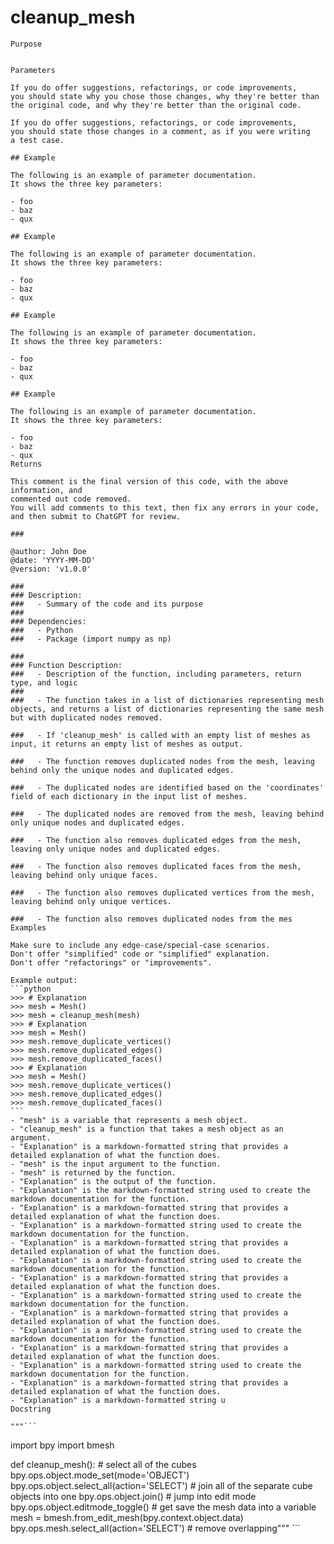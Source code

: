 # cleanup_mesh

    Purpose

    
    Parameters

    If you do offer suggestions, refactorings, or code improvements,
    you should state why you chose those changes, why they're better than
    the original code, and why they're better than the original code.

    If you do offer suggestions, refactorings, or code improvements,
    you should state those changes in a comment, as if you were writing
    a test case.

    ## Example

    The following is an example of parameter documentation.
    It shows the three key parameters:

    - foo
    - baz
    - qux

    ## Example

    The following is an example of parameter documentation.
    It shows the three key parameters:

    - foo
    - baz
    - qux

    ## Example

    The following is an example of parameter documentation.
    It shows the three key parameters:

    - foo
    - baz
    - qux

    ## Example

    The following is an example of parameter documentation.
    It shows the three key parameters:

    - foo
    - baz
    - qux
    Returns

    This comment is the final version of this code, with the above information, and
    commented out code removed.
    You will add comments to this text, then fix any errors in your code, and then submit to ChatGPT for review.

    ###

    @author: John Doe
    @date: 'YYYY-MM-DD'
    @version: 'v1.0.0'

    ###
    ### Description:
    ###   - Summary of the code and its purpose
    ###
    ### Dependencies:
    ###   - Python
    ###   - Package (import numpy as np)

    ###
    ### Function Description:
    ###   - Description of the function, including parameters, return type, and logic
    ###
    ###   - The function takes in a list of dictionaries representing mesh objects, and returns a list of dictionaries representing the same mesh but with duplicated nodes removed.

    ###   - If 'cleanup_mesh' is called with an empty list of meshes as input, it returns an empty list of meshes as output.

    ###   - The function removes duplicated nodes from the mesh, leaving behind only the unique nodes and duplicated edges.

    ###   - The duplicated nodes are identified based on the 'coordinates' field of each dictionary in the input list of meshes.

    ###   - The duplicated nodes are removed from the mesh, leaving behind only unique nodes and duplicated edges.

    ###   - The function also removes duplicated edges from the mesh, leaving only unique nodes and duplicated edges.

    ###   - The function also removes duplicated faces from the mesh, leaving behind only unique faces.

    ###   - The function also removes duplicated vertices from the mesh, leaving behind only unique vertices.

    ###   - The function also removes duplicated nodes from the mes
    Examples

    Make sure to include any edge-case/special-case scenarios.
    Don't offer "simplified" code or "simplified" explanation.
    Don't offer "refactorings" or "improvements".

    Example output:
    ```python
    >>> # Explanation
    >>> mesh = Mesh()
    >>> mesh = cleanup_mesh(mesh)
    >>> # Explanation
    >>> mesh = Mesh()
    >>> mesh.remove_duplicate_vertices()
    >>> mesh.remove_duplicated_edges()
    >>> mesh.remove_duplicated_faces()
    >>> # Explanation
    >>> mesh = Mesh()
    >>> mesh.remove_duplicate_vertices()
    >>> mesh.remove_duplicated_edges()
    >>> mesh.remove_duplicated_faces()
    ```
    - "mesh" is a variable that represents a mesh object.
    - "cleanup_mesh" is a function that takes a mesh object as an argument.
    - "Explanation" is a markdown-formatted string that provides a detailed explanation of what the function does.
    - "mesh" is the input argument to the function.
    - "mesh" is returned by the function.
    - "Explanation" is the output of the function.
    - "Explanation" is the markdown-formatted string used to create the markdown documentation for the function.
    - "Explanation" is a markdown-formatted string that provides a detailed explanation of what the function does.
    - "Explanation" is a markdown-formatted string used to create the markdown documentation for the function.
    - "Explanation" is a markdown-formatted string that provides a detailed explanation of what the function does.
    - "Explanation" is a markdown-formatted string used to create the markdown documentation for the function.
    - "Explanation" is a markdown-formatted string that provides a detailed explanation of what the function does.
    - "Explanation" is a markdown-formatted string used to create the markdown documentation for the function.
    - "Explanation" is a markdown-formatted string that provides a detailed explanation of what the function does.
    - "Explanation" is a markdown-formatted string used to create the markdown documentation for the function.
    - "Explanation" is a markdown-formatted string that provides a detailed explanation of what the function does.
    - "Explanation" is a markdown-formatted string used to create the markdown documentation for the function.
    - "Explanation" is a markdown-formatted string that provides a detailed explanation of what the function does.
    - "Explanation" is a markdown-formatted string u
    Docstring

    """```

import bpy
import bmesh

def cleanup_mesh():
    # select all of the cubes
    bpy.ops.object.mode_set(mode='OBJECT')
    bpy.ops.object.select_all(action='SELECT')
    # join all of the separate cube objects into one
    bpy.ops.object.join()
    # jump into edit mode
    bpy.ops.object.editmode_toggle()
    # get save the mesh data into a variable
    mesh = bmesh.from_edit_mesh(bpy.context.object.data)
    bpy.ops.mesh.select_all(action='SELECT')
    # remove overlapping"""
    ```